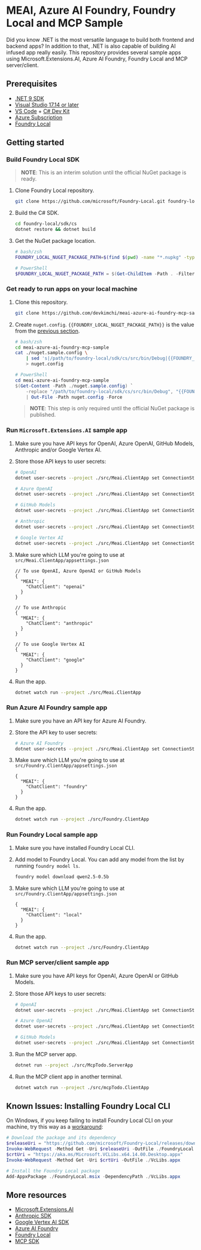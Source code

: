 # MEAI, Azure AI Foundry, Foundry Local and MCP Sample

Did you know .NET is the most versatile language to build both frontend and backend apps? In addition to that, .NET is also capable of building AI infused app really easily. This repository provides several sample apps using Microsoft.Extensions.AI, Azure AI Foundry, Foundry Local and MCP server/client.

## Prerequisites

- [.NET 9 SDK](https://dotnet.microsoft.com/download/dotnet/9.0)
- [Visual Studio 17.14 or later](https://visualstudio.microsoft.com/downloads/)
- [VS Code](https://code.visualstudio.com/download) + [C# Dev Kit](https://marketplace.visualstudio.com/items?itemName=ms-dotnettools.csdevkit)
- [Azure Subscription](http://azure.microsoft.com/free)
- [Foundry Local](https://learn.microsoft.com/azure/ai-foundry/foundry-local/get-started)

## Getting started

### Build Foundry Local SDK

> **NOTE**: This is an interim solution until the official NuGet package is ready.

1. Clone Foundry Local repository.

    ```bash
    git clone https://github.com/microsoft/Foundry-Local.git foundry-local
    ```

1. Build the C# SDK.

    ```bash
    cd foundry-local/sdk/cs
    dotnet restore && dotnet build
    ```

1. Get the NuGet package location.

    ```bash
    # bash/zsh
    FOUNDRY_LOCAL_NUGET_PACKAGE_PATH=$(find $(pwd) -name "*.nupkg" -type f -exec dirname {} \; | sort -u)
    ```

    ```powershell
    # PowerShell
    $FOUNDRY_LOCAL_NUGET_PACKAGE_PATH = $(Get-ChildItem -Path . -Filter *.nupkg -Recurse).Directory.FullName
    ```

### Get ready to run apps on your local machine

1. Clone this repository.

    ```bash
    git clone https://github.com/devkimchi/meai-azure-ai-foundry-mcp-sample.git
    ```

1. Create `nuget.config`. `{{FOUNDRY_LOCAL_NUGET_PACKAGE_PATH}}` is the value from the [previous section](#build-foundry-local-sdk).

    ```bash
    # bash/zsh
    cd meai-azure-ai-foundry-mcp-sample
    cat ./nuget.sample.config \
        | sed 's|/path/to/foundry-local/sdk/cs/src/bin/Debug|{{FOUNDRY_LOCAL_NUGET_PACKAGE_PATH}}|g' \
        > nuget.config
    ```

    ```powershell
    # PowerShell
    cd meai-azure-ai-foundry-mcp-sample
    $(Get-Content -Path ./nuget.sample.config) `
        -replace "/path/to/foundry-local/sdk/cs/src/bin/Debug", "{{FOUNDRY_LOCAL_NUGET_PACKAGE_PATH}}" `
        | Out-File -Path nuget.config -Force
    ```

   > **NOTE**: This step is only required until the official NuGet package is published.

### Run `Microsoft.Extensions.AI` sample app

1. Make sure you have API keys for OpenAI, Azure OpenAI, GitHub Models, Anthropic and/or Google Vertex AI.
1. Store those API keys to user secrets:

    ```bash
    # OpenAI
    dotnet user-secrets --project ./src/Meai.ClientApp set ConnectionStrings:openai "Endpoint=https://api.openai.com/v1;Key={{OPENAI_API_KEY}}"
    
    # Azure OpenAI
    dotnet user-secrets --project ./src/Meai.ClientApp set ConnectionStrings:openai "Endpoint={{AZURE_OPENAI_ENDPOINT}};Key={{AZURE_OPENAI_API_KEY}}"
    
    # GitHub Models
    dotnet user-secrets --project ./src/Meai.ClientApp set ConnectionStrings:openai "Endpoint=https://models.inference.ai.azure.com;Key={{GITHUB_PAT}}"
    
    # Anthropic
    dotnet user-secrets --project ./src/Meai.ClientApp set ConnectionStrings:anthropic "Endpoint=https://api.anthropic.com;Key={{ANTHROPIC_API_KEY}}"
    
    # Google Vertex AI
    dotnet user-secrets --project ./src/Meai.ClientApp set ConnectionStrings:google "Endpoint=https://generativelanguage.googleapis.com;Key={{GOOGLE_API_KEY}}"
    ```

1. Make sure which LLM you're going to use at `src/Meai.ClientApp/appsettings.json`

    ```jsonc
    // To use OpenAI, Azure OpenAI or GitHub Models
    {
      "MEAI": {
        "ChatClient": "openai"
      }
    }
    ```

    ```jsonc
    // To use Anthropic
    {
      "MEAI": {
        "ChatClient": "anthropic"
      }
    }
    ```

    ```jsonc
    // To use Google Vertex AI
    {
      "MEAI": {
        "ChatClient": "google"
      }
    }
    ```

1. Run the app.

    ```bash
    dotnet watch run --project ./src/Meai.ClientApp
    ```

### Run Azure AI Foundry sample app

1. Make sure you have an API key for Azure AI Foundry.
1. Store the API key to user secrets:

    ```bash
    # Azure AI Foundry
    dotnet user-secrets --project ./src/Meai.ClientApp set ConnectionStrings:foundry "Endpoint={{AZURE_AI_FOUNDRY_ENDPOINT}};Key={{AZURE_AI_FOUNDRY_API_KEY}}"
    ```

1. Make sure which LLM you're going to use at `src/Foundry.ClientApp/appsettings.json`

    ```jsonc
    {
      "MEAI": {
        "ChatClient": "foundry"
      }
    }
    ```

1. Run the app.

    ```bash
    dotnet watch run --project ./src/Foundry.ClientApp
    ```

### Run Foundry Local sample app

1. Make sure you have installed Foundry Local CLI.
1. Add model to Foundry Local. You can add any model from the list by running `foundry model ls`.

    ```bash
    foundry model download qwen2.5-0.5b
    ```

1. Make sure which LLM you're going to use at `src/Foundry.ClientApp/appsettings.json`

    ```jsonc
    {
      "MEAI": {
        "ChatClient": "local"
      }
    }
    ```

1. Run the app.

    ```bash
    dotnet watch run --project ./src/Foundry.ClientApp
    ```

### Run MCP server/client sample app

1. Make sure you have API keys for OpenAI, Azure OpenAI or GitHub Models.
1. Store those API keys to user secrets:

    ```bash
    # OpenAI
    dotnet user-secrets --project ./src/Meai.ClientApp set ConnectionStrings:openai "Endpoint=https://api.openai.com/v1;Key={{OPENAI_API_KEY}}"
    
    # Azure OpenAI
    dotnet user-secrets --project ./src/Meai.ClientApp set ConnectionStrings:openai "Endpoint={{AZURE_OPENAI_ENDPOINT}};Key={{AZURE_OPENAI_API_KEY}}"
    
    # GitHub Models
    dotnet user-secrets --project ./src/Meai.ClientApp set ConnectionStrings:openai "Endpoint=https://models.inference.ai.azure.com;Key={{GITHUB_PAT}}"
    ```

1. Run the MCP server app.

    ```bash
    dotnet run --project ./src/McpTodo.ServerApp
    ```

1. Run the MCP client app in another terminal.

    ```bash
    dotnet watch run --project ./src/mcpTodo.ClientApp
    ```

## Known Issues: Installing Foundry Local CLI

On Windows, if you keep failing to install Foundry Local CLI on your machine, try this way as a [workaround](https://github.com/microsoft/Foundry-Local/issues/79#issuecomment-2899281617):

```powershell
# Download the package and its dependency
$releaseUri = "https://github.com/microsoft/Foundry-Local/releases/download/v0.3.9267/FoundryLocal-x64-0.3.9267.43123.msix"
Invoke-WebRequest -Method Get -Uri $releaseUri -OutFile ./FoundryLocal.msix
$crtUri = "https://aka.ms/Microsoft.VCLibs.x64.14.00.Desktop.appx"
Invoke-WebRequest -Method Get -Uri $crtUri -OutFile ./VcLibs.appx

# Install the Foundry Local package
Add-AppxPackage ./FoundryLocal.msix -DependencyPath ./VcLibs.appx
```

## More resources

- [Microsoft.Extensions.AI](https://learn.microsoft.com/dotnet/ai/microsoft-extensions-ai)
- [Anthropic SDK](https://github.com/tghamm/Anthropic.SDK)
- [Google Vertex AI SDK](https://github.com/mscraftsman/generative-ai)
- [Azure AI Foundry](https://learn.microsoft.com/azure/ai-foundry/what-is-azure-ai-foundry)
- [Foundry Local](https://learn.microsoft.com/azure/ai-foundry/foundry-local/what-is-foundry-local)
- [MCP SDK](https://github.com/modelcontextprotocol/csharp-sdk)
